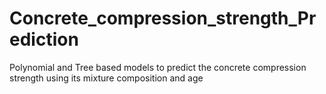 # Concrete_compression_strength_Prediction
Polynomial and Tree based models to predict the concrete compression strength using its mixture composition and age

